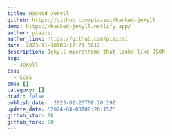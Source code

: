 ```yaml
---
title: Hacked Jekyll
github: https://github.com/piazzai/hacked-jekyll
demo: https://hacked-jekyll.netlify.app/
author: piazzai
author_link: https://github.com/piazzai
date: 2023-11-30T05:17:21.501Z
description: Jekyll microtheme that looks like JSON
ssg:
  - Jekyll
css:
  - SCSS
cms: []
category: []
draft: false
publish_date: '2023-02-25T08:20:19Z'
update_date: '2024-04-03T08:26:15Z'
github_star: 88
github_fork: 50
---
```

